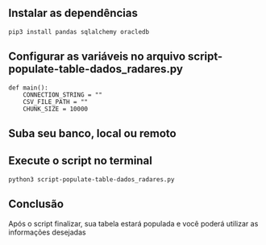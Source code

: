 ## Instalar as dependências
```
pip3 install pandas sqlalchemy oracledb
```

## Configurar as variáveis no arquivo script-populate-table-dados_radares.py
```
def main():
    CONNECTION_STRING = ""
    CSV_FILE_PATH = ""
    CHUNK_SIZE = 10000
```

## Suba seu banco, local ou remoto

## Execute o script no terminal
```
python3 script-populate-table-dados_radares.py
```

## Conclusão
Após o script finalizar, sua tabela estará populada e você poderá utilizar as informações desejadas
